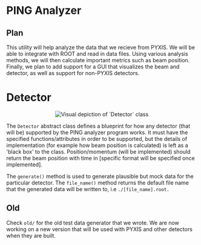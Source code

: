 # PING Analyzer

## Plan


This utility will help analyze the data that we recieve from PYXIS. We will be able to integrate with ROOT and read in data files. Using various analysis methods, we will then calculate important metrics such as beam position. Finally, we plan to add support for a GUI that visualizes the beam and detector, as well as support for non-PYXIS detectors.

# Detector
<p align="center">
  <img src="https://github.com/hydrol0x/PYXIS-python/assets/34951139/907a8bf0-0b24-4619-b9f6-0559747f62ff" alt="Visual depiction of `Detector` class"/>
</p>

The `Detector` abstract class defines a blueprint for how any detector (that will be) supported by the PING analyzer program works. It must have the specified functions/attributes in order to be supported, but the details of implementation (for example how beam position is calculated) is left as a 'black box' to the class. Position/momentum (will be implemented) should return the beam position with time in [specific format will be specified once implemented]. 

The `generate()` method is used to generate plausible but mock data for the particular detector. The `file_name()` method returns the default file name that the generated data will be written to, i.e `./[file_name].root.` 

## Old
Check `old/` for the old test data generator that we wrote. We are now working on a new version that will be used with PYXIS and other detectors when they are built.
